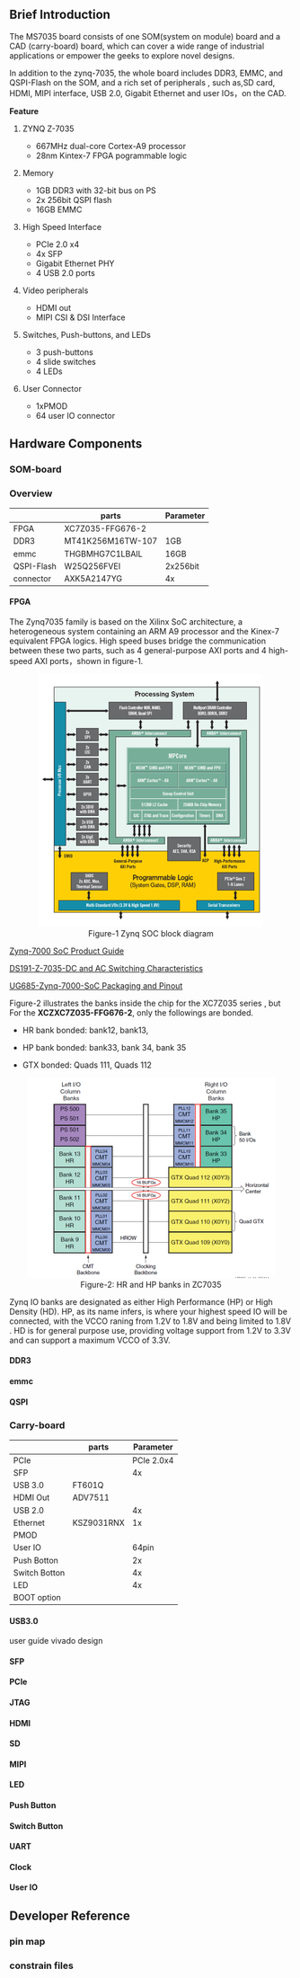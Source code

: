 ## Brief Introduction



The MS7035 board consists of one SOM(system on module) board and a CAD (carry-board) board, which can cover a wide range of industrial applications or empower the geeks to explore novel designs.

In addition to the zynq-7035, the whole board includes DDR3, EMMC, and QSPI-Flash on the SOM, and a rich set of peripherals , such as,SD card, HDMI, MIPI interface, USB 2.0, Gigabit Ethernet and user IOs，on the CAD.

**Feature**

1. ZYNQ Z-7035
   - 667MHz dual-core Cortex-A9 processor
   - 28nm Kintex-7 FPGA pogrammable logic
2. Memory
     - 1GB DDR3 with 32-bit bus on PS 
     - 2x 256bit QSPI flash
     - 16GB EMMC
3. High Speed Interface
     - PCIe 2.0 x4
     - 4x SFP 
     - Gigabit Ethernet PHY
     - 4 USB 2.0 ports
4. Video peripherals 
     - HDMI out
     - MIPI CSI & DSI Interface
5. Switches, Push-buttons, and LEDs
   - 3 push-buttons
   - 4 slide switches
   - 4 LEDs

6. User Connector
   - 1xPMOD
   - 64 user IO connector

## Hardware Components
### SOM-board
### Overview 
|  | parts | Parameter |
| ------ | ------ | ------ |
| FPGA |  XC7Z035-FFG676-2|  |
| DDR3 |  MT41K256M16TW-107 | 1GB |
| emmc | THGBMHG7C1LBAIL | 16GB |
| QSPI-Flash | W25Q256FVEI | 2x256bit |
| connector |  AXK5A2147YG  |  4x|

#### FPGA

The Zynq7035 family is based on the Xilinx SoC architecture, a heterogeneous system containing an ARM A9 processor and the Kinex-7 equivalent FPGA logics. High speed buses bridge the communication between these two parts, such as 4 general-purpose AXI ports and 4 high-speed AXI ports，shown in figure-1.

<center><img src="./pics/zynq-mp-core-dual.png" style="zoom: 50%;" /></center>
<center>Figure-1 Zynq SOC block diagram</center>



[Zynq-7000 SoC Product Guide](https://docs.xilinx.com/v/u/en-US/zynq-7000-product-selection-guide)

[DS191-Z-7035-DC and AC Switching Characteristics](https://www.xilinx.com/content/dam/xilinx/support/documents/data_sheets/ds191-XC7Z030-XC7Z045-data-sheet.pdf)

[UG685-Zynq-7000-SoC Packaging and Pinout](https://docs.xilinx.com/v/u/en-US/ug865-Zynq-7000-Pkg-Pinout)

Figure-2 illustrates the banks inside the chip for the XC7Z035 series , but For the **XCZXC7Z035-FFG676-2**, only the followings are bonded.

- HR  bank bonded: bank12, bank13,

- HP bank bonded: bank33, bank 34, bank 35

- GTX bonded: Quads 111, Quads 112 

<center><img src=".\pics\7z035-banks.png" style="zoom:50%;" /></center>

<center> Figure-2: HR and HP banks in ZC7035</center>

Zynq IO banks are designated as either High Performance (HP) or High Density (HD). HP, as its name infers, is where your highest speed IO will be connected, with the VCCO raning from 1.2V to 1.8V and being limited to 1.8V . HD is for general purpose use, providing voltage support from 1.2V to 3.3V and can support a maximum VCCO of 3.3V.

#### DDR3
#### emmc
#### QSPI
### Carry-board
|  | parts | Parameter |
| ------ | ------ | ------ |
| PCIe |  | PCIe 2.0x4  |
|SFP ||4x|
|USB 3.0| FT601Q|
|HDMI Out|ADV7511|
|USB 2.0||4x|
|Ethernet|KSZ9031RNX|1x|
|PMOD|||
|User IO||64pin|
|Push Botton||2x|
|Switch Botton||4x|
|LED||4x|
|BOOT option|||


#### USB3.0
user guide
vivado design
#### SFP
#### PCIe
#### JTAG
#### HDMI
#### SD
#### MIPI
#### LED
#### Push Button
#### Switch Button
#### UART
#### Clock 
#### User IO

## Developer Reference
### pin map
### constrain files